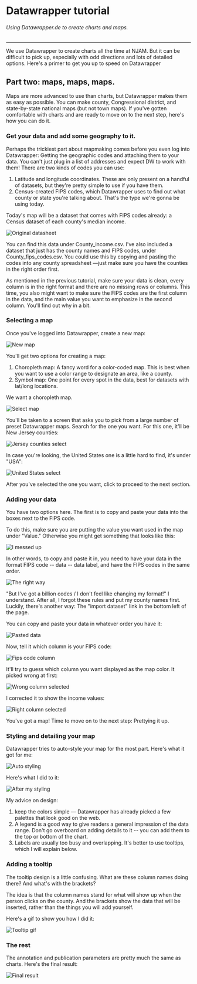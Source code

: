 # Datawrapper tutorial

###### Using Datawrapper.de to create charts and maps. 
------

We use Datawrapper to create charts all the time at NJAM. But it can be difficult to pick up, especially with odd directions and lots of detailed options. Here's a primer to get you up to speed on Datawrapper

## Part two: maps, maps, maps.

Maps are more advanced to use than charts, but Datawrapper makes them as easy as possible. You can make county, Congressional district, and state-by-state national maps (but not town maps). If you've gotten comfortable with charts and are ready to move on to the next step, here's how you can do it.

### Get your data and add some geography to it.

Perhaps the trickiest part about mapmaking comes before you even log into Datawrapper: Getting the geographic codes and attaching them to your data. You can't just plug in a list of addresses and expect DW to work with them! There are two kinds of codes you can use:

1. Latitude and longitude coordinates. These are only present on a handful of datasets, but they're pretty simple to use if you have them. 
2. Census-created FIPS codes, which Datawrapper uses to find out what county or state you're talking about. That's the type we're gonna be using today.

Today's map will be a dataset that comes with FIPS codes already: a Census dataset of each county's median income.

![Original datasheet](img/og_data.png)

You can find this data under County_income.csv. I've also included a dataset that just has the county names and FIPS codes, under County_fips_codes.csv. You could use this by copying and pasting the codes into any county spreadsheet —just make sure you have the counties in the right order first. 

As mentioned in the previous tutorial, make sure your data is clean, every column is in the right format and there are no missing rows or columns. This time, you also might want to make sure the FIPS codes are the first column in the data, and the main value you want to emphasize in the second column. You'll find out why in a bit.

### Selecting a map

Once you've logged into Datawrapper, create a new map: 

![New map](img/new_map.png)

You'll get two options for creating a map:

1. Choropleth map: A fancy word for a color-coded map. This is best when you want to use a color range to designate an area, like a county. 
2. Symbol map: One point for every spot in the data, best for datasets with lat/long locations. 

We want a choropleth map. 

![Select map](img/select_map.png)

You'll be taken to a screen that asks you to pick from a large number of preset Datawrapper maps. Search for the one you want. For this one, it'll be New Jersey counties: 

![Jersey counties select](img/county_select.png)

In case you're looking, the United States one is a little hard to find, it's under "USA":

![United States select](img/united_states_map_select.png)

After you've selected the one you want, click to proceed to the next section.

### Adding your data

You have two options here. The first is to copy and paste your data into the boxes next to the FIPS code. 

To do this, make sure you are putting the value you want used in the map under "Value." Otherwise you might get something that looks like this: 

![I messed up](img/i_messed_up.png)

In other words, to copy and paste it in, you need to have your data in the format FIPS code -- data -- data label, and have the FIPS codes in the same order. 

![The right way](img/the_right_way.png)

"But I've got a billion codes / I don't feel like changing my format!" I understand. After all, I forgot these rules and put my county names first. Luckily, there's another way: The "import dataset" link in the bottom left of the page. 

You can copy and paste your data in whatever order you have it: 

![Pasted data](img/pasted_data_2.png)

Now, tell it which column is your FIPS code: 

![Fips code column](img/fips_column.png)

It'll try to guess which column you want displayed as the map color. It picked wrong at first:

![Wrong column selected](img/wrong_column_select.png)

I corrected it to show the income values: 

![Right column selected](img/right_column_selected.png)

You've got a map! Time to move on to the next step: Prettying it up.

### Styling and detailing your map

Datawrapper tries to auto-style your map for the most part. Here's what it got for me: 

![Auto styling](img/map_guessed_design.png)

Here's what I did to it:

![After my styling](img/map_after_styling.png)

My advice on design: 

1. keep the colors simple — Datawrapper has already picked a few palettes that look good on the web. 
2. A legend is a good way to give readers a general impression of the data range. Don't go overboard on adding details to it -- you can add them to the top or bottom of the chart. 
3. Labels are usually too busy and overlapping. It's better to use tooltips, which I will explain below.

### Adding a tooltip

The tooltip design is a little confusing. What are these column names doing there? And what's with the brackets?

The idea is that the column names stand for what will show up when the person clicks on the county. And the brackets show the data that will be inserted, rather than the things you will add yourself. 

Here's a gif to show you how I did it: 

![Tooltip gif](img/tooltip.gif)

### The rest

The annotation and publication parameters are pretty much the same as charts. Here's the final result: 

![Final result](img/median_income_final.png)
